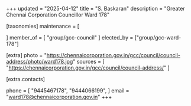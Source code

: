 +++
updated = "2025-04-12"
title = "S. Baskaran"
description = "Greater Chennai Corporation Councillor Ward 178"

[taxonomies]
maintenance = [

]
member_of = [
    "group/gcc-council"
]
elected_by = ["group/gcc-ward-178"]

[extra]
photo = "https://chennaicorporation.gov.in/gcc/council/council-address/photo/ward178.jpg"
sources = [
    "https://chennaicorporation.gov.in/gcc/council/council-address/"
]

[extra.contacts]

phone = [
    "9445467178",
    "9444066199",
    ]
email = "ward178@chennaicorporation.gov.in"
+++